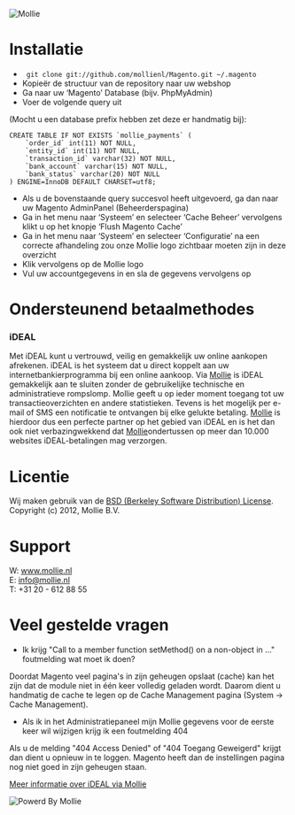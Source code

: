 ![Mollie](http://www.mollie.nl/files/Mollie-Logo-Style-Small.png)

# Installatie #
+ ``` git clone git://github.com/mollienl/Magento.git ~/.magento```
+ Kopieër de structuur van de repository naar uw webshop
+ Ga naar uw ‘Magento’ Database (bijv. PhpMyAdmin)
+ Voer de volgende query uit

(Mocht u een database prefix hebben zet deze er handmatig bij):

	CREATE TABLE IF NOT EXISTS `mollie_payments` (  
		`order_id` int(11) NOT NULL,  
		`entity_id` int(11) NOT NULL,  
		`transaction_id` varchar(32) NOT NULL,  
		`bank_account` varchar(15) NOT NULL,  
		`bank_status` varchar(20) NOT NULL  
	) ENGINE=InnoDB DEFAULT CHARSET=utf8;

+ Als u de bovenstaande query succesvol heeft uitgevoerd, ga dan naar uw Magento AdminPanel (Beheerderspagina)
+ Ga in het menu naar ‘Systeem’ en selecteer ‘Cache Beheer’ vervolgens klikt u op het knopje ‘Flush Magento Cache’
+ Ga in het menu naar ‘Systeem’ en selecteer ‘Configuratie’ na een correcte afhandeling zou onze Mollie logo zichtbaar moeten zijn in deze overzicht
+ Klik vervolgens op de Mollie logo
+ Vul uw accountgegevens in en sla de gegevens vervolgens op

# Ondersteunend betaalmethodes #
### iDEAL ###
Met iDEAL kunt u vertrouwd, veilig en gemakkelijk uw online aankopen afrekenen. iDEAL is het systeem dat u direct koppelt aan uw internetbankierprogramma bij een online aankoop.
Via [Mollie](http://www.mollie.nl/) is iDEAL gemakkelijk aan te sluiten zonder de gebruikelijke technische en administratieve rompslomp. Mollie geeft u op ieder moment toegang tot uw transactieoverzichten en andere statistieken. Tevens is het mogelijk per e-mail of SMS een notificatie te ontvangen bij elke gelukte betaling. [Mollie](http://www.mollie.nl/) is hierdoor dus een perfecte partner op het gebied van iDEAL en is het dan ook niet verbazingwekkend dat [Mollie](http://www.mollie.nl/)ondertussen op meer dan 10.000 websites iDEAL-betalingen mag verzorgen.

# Licentie #
Wij maken gebruik van de [BSD (Berkeley Software Distribution) License](http://www.opensource.org/licenses/bsd-license.php).  
Copyright (c) 2012, Mollie B.V.

# Support #
W: www.mollie.nl  
E: info@mollie.nl  
T: +31 20 - 612 88 55

# Veel gestelde vragen #
+ Ik krijg "Call to a member function setMethod() on a non-object in ..." foutmelding wat moet ik doen?  

Doordat Magento veel pagina's in zijn geheugen opslaat (cache) kan het zijn dat de module niet in één keer volledig geladen wordt. Daarom dient u handmatig de cache te legen op de Cache Management pagina (System -> Cache Management).

+ Als ik in het Administratiepaneel mijn Mollie gegevens voor de eerste keer wil wijzigen krijg ik een foutmelding 404

Als u de melding "404 Access Denied" of "404 Toegang Geweigerd" krijgt dan dient u opnieuw in te loggen. Magento heeft dan de instellingen pagina nog niet goed in zijn geheugen staan.

[Meer informatie over iDEAL via Mollie](https://www.mollie.nl/betaaldiensten/ideal/)

![Powerd By Mollie](http://www.mollie.nl/images/badge-betaling-medium.png)
